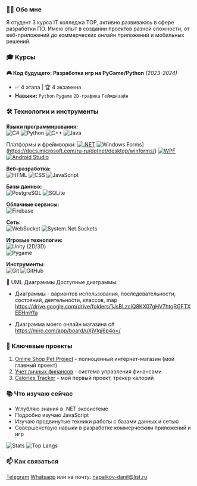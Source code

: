 ### 👨‍💻 Обо мне
Я студент 3 курса IT колледжа TOP, активно развиваюсь в сфере разработки ПО. Имею опыт в создании проектов разной сложности, от веб-приложений до коммерческих онлайн приложений и мобильных решений.

### 🎓 **Курсы**  
**🎮 Код будущего: Разработка игр на PyGame/Python** *(2023-2024)*  
- ✅ 4 этапа | 🏆 4 экзамена  
- **Навыки:** `Python` `Pygame` `2D-графика` `Геймдизайн`
  
### 🛠 Технологии и инструменты
**Языки программирования:**  
![C#](https://img.shields.io/badge/-C%23-239120?logo=c-sharp&logoColor=white) ![Python](https://img.shields.io/badge/-Python-3776AB?logo=python&logoColor=white) ![C++](https://img.shields.io/badge/-C%2B%2B-00599C?logo=c%2B%2B&logoColor=white) ![Java](https://img.shields.io/badge/-Java-007396?logo=java&logoColor=white) 

Платформы и фреймворки:
[![.NET](https://img.shields.io/badge/-.NET-512BD4?logo=.net&logoColor=white)](https://dotnet.microsoft.com/)
![Windows Forms](https://img.shields.io/badge/-Windows%20Forms-512BD4?logo=.net&logoColor=white)](https://docs.microsoft.com/ru-ru/dotnet/desktop/winforms/)
[![WPF](https://img.shields.io/badge/-WPF-512BD4?logo=.net&logoColor=white)](https://docs.microsoft.com/ru-ru/dotnet/desktop/wpf/)
[![Android Studio](https://img.shields.io/badge/-Android%20Studio-512BD4?logo=android&logoColor=white)](https://developer.android.com/studio)

**Веб-разработка:**  
![HTML](https://img.shields.io/badge/-HTML-E34F26?logo=html5&logoColor=white) ![CSS](https://img.shields.io/badge/-CSS-1572B6?logo=css3&logoColor=white)  ![JavaScript](https://img.shields.io/badge/-JavaScript-F7DF1E?logo=javascript&logoColor=black)  

**Базы данных:**  
![PostgreSQL](https://img.shields.io/badge/-PostgreSQL-4169E1?logo=postgresql&logoColor=white) ![SQLite](https://img.shields.io/badge/-SQLite-003B57?logo=sqlite&logoColor=white)  

**Облачные сервисы:**  
![Firebase](https://img.shields.io/badge/-Firebase-FFCA28?logo=firebase&logoColor=black) 

**Сеть:**  
![WebSocket](https://img.shields.io/badge/-WebSocket-010101?logo=websocket&logoColor=white) 
![System.Net.Sockets](https://img.shields.io/badge/-System.Net.Sockets-512BD4?logo=.net&logoColor=white)

**Игровые технологии:**  
![Unity](https://img.shields.io/badge/-Unity-FFFFFF?logo=unity&logoColor=black) (2D/3D)  
![Pygame](https://img.shields.io/badge/-Pygame-3776AB?logo=python&logoColor=white)  

**Инструменты:**  
![Git](https://img.shields.io/badge/-Git-F05032?logo=git&logoColor=white) ![GitHub](https://img.shields.io/badge/-GitHub-181717?logo=github&logoColor=white)  

📐 UML Диаграммы
Доступные диаграммы:

- Диаграммы - вариантов использования, последовательности, состояний, деятельности, классов, map 
https://drive.google.com/drive/folders/1JsBLzclQ8KX07gHV7htqRGFTXEEHmYfa

- Диаграмма моего онлайн магазина c#
  https://miro.com/app/board/uXjVIqj6p4o=/

### 🚀 Ключевые проекты
1. [Online Shop Pet Project](https://github.com/daniiiiiiiiiiil/Online_Shop_Pet_Project) - полноценный интернет-магазин (мой главный проект)
2. [Учет личных финансов](https://github.com/daniiiiiiiiiiil/Accounting-for-personal-finances-PET-project) - система управления финансами
3. [Calories Tracker](https://github.com/daniiiiiiiiiiil/calories) - мой первый проект, трекер калорий

### 📚 Что изучаю сейчас
- Углубляю знания в .NET экосистеме
- Подробно изучаю JavaScript 
- Изучаю продвинутые техники работы с базами данных и сетью
- Совершенствую навыки в разработке коммерческим приложений и игр
  
![Stats](https://github-readme-stats.vercel.app/api?username=daniiiiiiiiiiil&show_icons=true&theme=radical&random=123)
![Top Langs](https://github-readme-stats.vercel.app/api/top-langs/?username=daniiiiiiiiiiil&layout=compact&hide=html,css&theme=radical)


### 📫 Как связаться
[Telegram](https://t.me/weqrete) [Whatsapp](http://wa.me/79042017869) или на почту: napalkov-danil@list.ru
